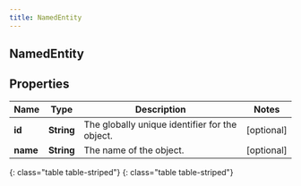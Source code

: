 ```yaml
---
title: NamedEntity
---
```

## NamedEntity


## Properties

| Name | Type | Description | Notes |
| ------------ | ------------- | ------------- | ------------- |
| **id** | **String** | The globally unique identifier for the object. |  [optional] |
| **name** | **String** | The name of the object. |  [optional] |
{: class="table table-striped"}
{: class="table table-striped"}


